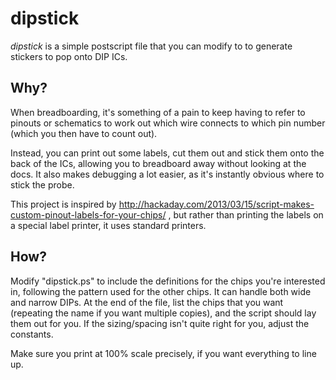 # dipstick

*dipstick* is a simple postscript file that you can modify to to
 generate stickers to pop onto DIP ICs.

## Why?

When breadboarding, it's something of a pain to keep having to refer
to pinouts or schematics to work out which wire connects to which pin
number (which you then have to count out).

Instead, you can print out some labels, cut them out and stick them
onto the back of the ICs, allowing you to breadboard away without
looking at the docs. It also makes debugging a lot easier, as it's
instantly obvious where to stick the probe.

This project is inspired by
http://hackaday.com/2013/03/15/script-makes-custom-pinout-labels-for-your-chips/
, but rather than printing the labels on a special label printer, it
uses standard printers.

## How?

Modify "dipstick.ps" to include the definitions for the chips you're
interested in, following the pattern used for the other chips. It can
handle both wide and narrow DIPs. At the end of the file, list the
chips that you want (repeating the name if you want multiple copies),
and the script should lay them out for you. If the sizing/spacing
isn't quite right for you, adjust the constants.

Make sure you print at 100% scale precisely, if you want everything to
line up.
